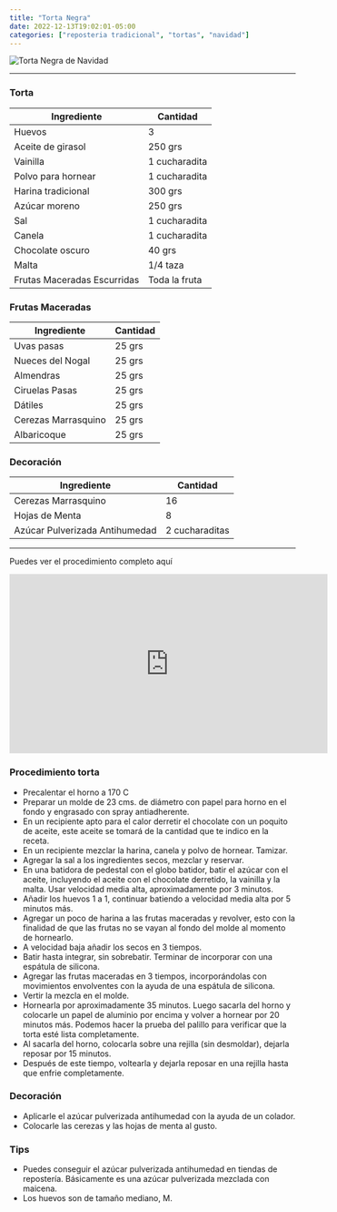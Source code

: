 ```yaml
---
title: "Torta Negra"
date: 2022-12-13T19:02:01-05:00
categories: ["reposteria tradicional", "tortas", "navidad"]
---
```

![Torta Negra de Navidad](../../images/torta_negra.jpg)
___
### Torta

| Ingrediente | Cantidad |
| ----------- | ----------- |
| Huevos | 3 |
| Aceite de girasol | 250 grs |
| Vainilla | 1 cucharadita|
| Polvo para hornear | 1 cucharadita |
| Harina tradicional| 300 grs |
| Azúcar moreno | 250 grs |
| Sal | 1 cucharadita |
| Canela | 1 cucharadita |
| Chocolate oscuro | 40 grs |
| Malta | 1/4 taza |
| Frutas Maceradas Escurridas | Toda la fruta |

### Frutas Maceradas

| Ingrediente | Cantidad |
| ----------- | ----------- |
| Uvas pasas | 25 grs |
| Nueces del Nogal | 25 grs |
| Almendras | 25 grs |
| Ciruelas Pasas | 25 grs |
| Dátiles | 25 grs |
| Cerezas Marrasquino | 25 grs |
| Albaricoque | 25 grs |

### Decoración

| Ingrediente | Cantidad |
| ----------- | ----------- |
| Cerezas Marrasquino | 16 |
| Hojas de Menta | 8 |
| Azúcar Pulverizada Antihumedad | 2 cucharaditas |

___

Puedes ver el procedimiento completo aquí
<iframe width="560" height="315" src="https://www.youtube.com/embed/nkUvLn5VeQI" title="YouTube video player" frameborder="0" allow="accelerometer; autoplay; clipboard-write; encrypted-media; gyroscope; picture-in-picture" allowfullscreen></iframe>

### Procedimiento torta
- Precalentar el horno a 170 C
- Preparar un molde de 23 cms. de diámetro con papel para horno en el fondo y engrasado con spray antiadherente. 
- En un recipiente apto para el calor derretir el chocolate con un poquito de aceite, este aceite se tomará de la cantidad que te indico en la receta.
- En un recipiente mezclar la harina, canela y polvo de hornear. Tamizar.
- Agregar la sal a los ingredientes secos, mezclar y reservar.
- En una batidora de pedestal con el globo batidor, batir el azúcar con el aceite, incluyendo el aceite con el chocolate derretido, la vainilla y la malta. Usar velocidad media alta, aproximadamente por 3 minutos.
- Añadir los huevos 1 a 1, continuar batiendo a velocidad media alta por 5 minutos más.
- Agregar un poco de harina a las frutas maceradas y revolver, esto con la finalidad de que las frutas no se vayan al fondo del molde al momento de hornearlo. 
- A velocidad baja añadir los secos en 3 tiempos. 
- Batir hasta integrar, sin sobrebatir. Terminar de incorporar con una espátula de silicona.
- Agregar las frutas maceradas en 3 tiempos, incorporándolas con movimientos envolventes con la ayuda de una espátula de silicona.
- Vertir la mezcla en el molde. 
- Hornearla por aproximadamente 35 minutos. Luego sacarla del horno y colocarle un papel de aluminio por encima y volver a hornear por 20 minutos más. Podemos hacer la prueba del palillo para verificar que la torta esté lista completamente.
- Al sacarla del horno, colocarla sobre una rejilla (sin desmoldar), dejarla reposar por 15 minutos.
- Después de este tiempo, voltearla y dejarla reposar en una rejilla hasta que enfrie completamente. 

### Decoración
- Aplicarle el azúcar pulverizada antihumedad con la ayuda de un colador.
- Colocarle las cerezas y las hojas de menta al gusto.

### Tips
- Puedes conseguir el azúcar pulverizada antihumedad en tiendas de repostería. Básicamente es una azúcar pulverizada mezclada con maicena.
- Los huevos son de tamaño mediano, M.
